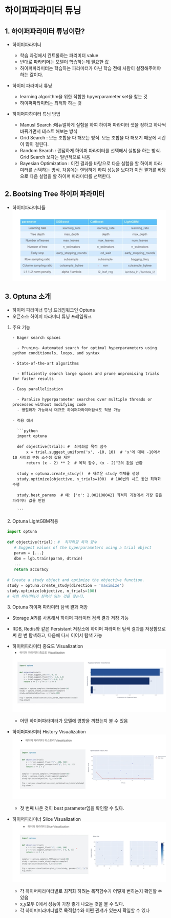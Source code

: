 # 하이퍼파라미터 튜닝

## 1. 하이퍼파라미터 튜닝이란?

- 하이퍼파라미너

  - 학습 과정에서 컨트롤하는 파리미터 value
  - 반대로 파라티머는 모델이 학습하는데 필요한 값
  - 하이퍼파라미터는 학습하는 파라미터가 아닌 학습 전에 사람이 설정해주어야 하는 값이다.

- 하이퍼 파라미너 튜닝

  - learning algorithm을 위한 적합한 hpyerparameter set을 찾는 것
  - 하이퍼파라미터는 최적화 하는 것

- 하이퍼파하미터 튜닝 방법
  - Manusl Search :메뉴얼하게 실험을 하여 하이퍼 파라미터 셋을 정하고 하나씩 바꿔가면서 테스트 해보는 방식
  - Grid Search : 모든 조합을 다 해보는 방식. 모든 조합을 다 해보기 때문에 시간이 많이 걸린다.
  - Random Search : 랜덤하게 하이퍼 파라미터를 선택해서 실험을 하는 방식. Grid Search 보다는 일반적으로 나음
  - Bayesian Optimization : 이전 결과를 바탕으로 다음 실험을 할 하이퍼 파라미터를 선택하는 방식. 처음에는 랜덤하게 하여 성능을 보다가 이전 결과를 바탕으로 다음 실험을 할 하이퍼 파라미터를 선택한다.

## 2. Bootsing Tree 하이퍼 파라미터

- 하이퍼파라미터들
  ![w2-hyper_parameter](./imgs/w2-hyper_parameter.png)

## 3. Optuna 소개

- 하이퍼 파라미너 튜닝 프레임워크인 Optuna
- 오픈소스 하이퍼 파라미터 튜닝 프레임워크

1.  주요 기능

        - Eager search spaces

          - Pruning- Automated search for optimal hyperparameters using python conditionals, loops, and syntax

        - State-of-the-art algorithms

          - Efficiently search large spaces and prune unpromising trials for faster results

        - Easy parallelization

          - Paralize hyperparameter searches over multiple threads or processes without modifying code
          - 병렬화가 가능해서 대규모 하이퍼파라미터탐색도 적용 가능

        - 적용 얘시

          ```python
          import optuna

          def objective(trial): #  최적화할 목적 함수
              x = trial.suggest_uniform('x', -10, 10)  # 'x'에 대해 -10에서 10 사이의 부동 소수점 값을 제안
              return (x - 2) ** 2  # 목적 함수, (x - 2)^2의 값을 반환

          study = optuna.create_study()  # 새로운 study 객체를 생성
          study.optimize(objective, n_trials=100)  # 100번의 시도 동안 최적화 수행

          study.best_params  # 예: {'x': 2.002108042} 최적화 과정에서 가장 좋은 파라미터 값을 반환

          ```

2.  Optuna LightGBM적용

```python
 import optuna

 def objective(trial): #  최적화할 목적 함수
    # Suggest values of the hyperparameters using a trial object
    param = {...}
    dbm = lgb.train(param, dtrain)
    ...
    return accuracy

 # Create a study object and optimize the objective function.
 study = optuna.create_study(direction = 'maximize')
 study.optimize(objective, n_trials=100)
 # 위의 파라미터가 최적이 되는 것을 찾는다.
```

3. Optuna 하이퍼 파라미터 탐색 결과 저장

- Storage API를 사용해서 하이퍼 파라미터 검색 결과 저장 가능
- RDB, Redis와 같은 Persistant 저장소에 하이퍼 파라미터 탐색 결과를 저장함으로써 한 번 탐색하고, 다음에 다시 이어서 탐색 가능

- 하이퍼파라미터 중요도 Visualization
  ![w2-hyper_parameter-2](./imgs/w2-hyper_parameter-2.png)
  - 어떤 하이퍼파라미터가 모델에 영향을 끼쳤는지 볼 수 있음
- 하이퍼파라미터 History Visualization
  ![w2-hyper_parameter-3](./imgs/w2-hyper_parameter-3.png)
  - 첫 번째 나온 것이 best parameter임을 확인할 수 있다.
- 하이퍼파라미너 Slice Visualization
  ![w2-hyper_parameter-4](./imgs/w2-hyper_parameter-4.png)
  - 각 하이퍼파라미터별로 최적화 하려는 목적함수가 어떻게 변하는지 확인할 수 있음
  - x,y모두 0에서 성능이 가장 좋게 나오는 것을 볼 수 있다.
  - 각 하이퍼퍼라미터별로 목적함수와 어떤 관걔가 있는지 확일할 수 있다
